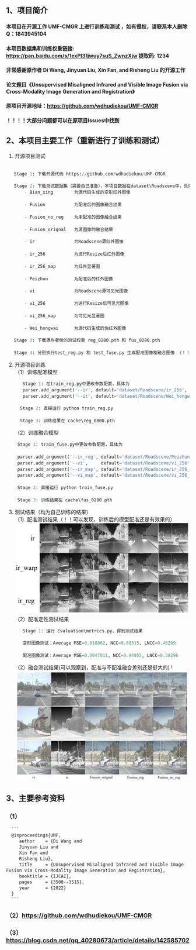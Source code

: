 ## 1、项目简介


#### 本项目在开源工作 UMF-CMGR 上进行训练和测试 ，如有侵权，请联系本人删除 Q：1843945104

#### 本项目数据集和训练权重链接: https://pan.baidu.com/s/1exPI31jwuy7suS_ZwnzXjw 提取码: 1234

#### 非常感谢原作者 Di Wang, Jinyuan Liu, Xin Fan, and Risheng Liu  的开源工作

#### 论文题目《Unsupervised Misaligned Infrared and Visible Image Fusion via Cross-Modality Image Generation and Registration》

#### 原项目开源地址：https://github.com/wdhudiekou/UMF-CMGR

#### ！！！！大部分问题都可以在原项目Issues中找到

## 2、本项目主要工作（重新进行了训练和测试）

   1. 开源项目测试
   ```python

      Stage 1: 下载开源代码 https://github.com/wdhudiekou/UMF-CMGR

      Stage 2: 下载测试数据集（需要自己准备），本项目数据在dataset\Roadscene中，具体结构为
          - Bian_xing        为源代码生成的变形红外图像

          - Fusion           为配准后的图像融合结果

          - Fusion_no_reg    为未配准的图像融合结果

          - Fusion_orignal   为源图像的融合结果

          - ir               为Roadscene源红外图像

          - ir_256           为进行Resize后红外图像

          - ir_256_map       为红外显著图

          - Peizhun          为配准后的红外图像

          - vi               为Roadscene源可见光图像

          - vi_256           为进行Resize后可见光图像

          - vi_256_map       为可见光显著图

          - Wei_hongwai      为源代码生成的伪红外图像
      
      Stage 3: 下载源作者给的测试权重 reg_0280.pth 和 fus_0280.pth

      Stage 4: 分别执行test_reg.py 和 test_fuse.py 生成配准图像和融合图像 （！！注意：本项目中给的配准结果和融合结果为自己训练后的权重文件，非原作者给的预训练权重）.
```
   2. 开源项目训练  
        （1）训练配准模型  
        ```python
           Stage 1: 在train_reg.py中更改参数配置，具体为
           parser.add_argument('--ir', default='dataset/Roadscene/ir_256', type=pathlib.Path) # 源红外图像
           parser.add_argument('--it', default='dataset/Roadscene/Wei_hongwai/rgb2ir_paired_Road_edge_pretrained/test_latest/images', type=pathlib.Path) # 伪红外图像

          Stage 2: 直接运行 python train_reg.py

          Stage 3: 训练结果在 cache\reg_0800.pth
       ```

       （2）训练融合模型  
       
         ```python
          Stage 1: train_fuse.py中更改参数配置，具体为

          parser.add_argument('--ir_reg', default='dataset/Roadscene/Peizhun/ir_reg', type=pathlib.Path) # 配准后的红外图像
          parser.add_argument('--vi',     default='dataset/Roadscene/vi_256', type=pathlib.Path) # 源红外图像
          parser.add_argument('--ir_map', default='dataset/Roadscene/ir_256_map', type=pathlib.Path)
          parser.add_argument('--vi_map', default='dataset/Roadscene/vi_256_map', type=pathlib.Path)

          Stage 2: 直接运行 python train_fuse.py

          Stage 3: 训练结果在 cache\fus_0200.pth

         ```

   3. 测试结果（均为自己训练的结果）  
       （1）配准测试结果（！！可以发现，训练后的模型配准还是有效果的）
       ![Fig\peizhun.png](https://github.com/HaodeShi/UMF-CMGR-retrain-and-test/blob/main/Fig/peizhun.png)  
       （2）配准定性测试结果
         ```python
            Stage 1: 运行 Evaluation\metrics.py，得到测试结果

            变形图像测试：Average MSE=0.010862, NCC=0.88515, LNCC=0.46209

            配准图像测试：Average MSE=0.0047011, NCC=0.94955, LNCC=0.58296
         ```

      （2）融合测试结果(可以观察到，配准与不配准融合差别还是挺大的)
       !![Fig\ronghe.png](https://github.com/HaodeShi/UMF-CMGR-retrain-and-test/blob/main/Fig/ronghe.png)  


## 3、主要参考资料  
### （1）
      ```
      @inproceedings{UMF,
         author    = {Di Wang and
         Jinyuan Liu and
         Xin Fan and
         Risheng Liu},
         title     = {Unsupervised Misaligned Infrared and Visible Image Fusion via Cross-Modality Image Generation and Registration},
         booktitle = {IJCAI},
         pages     = {3508--3515},
         year      = {2022}
      }
      ```

### （2）https://github.com/wdhudiekou/UMF-CMGR

### （3）https://blog.csdn.net/qq_40280673/article/details/142585702
